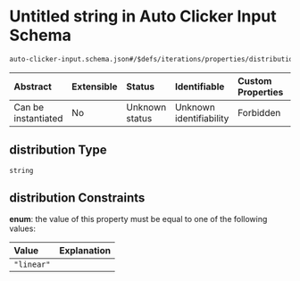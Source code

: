 # Untitled string in Auto Clicker Input Schema

```txt
auto-clicker-input.schema.json#/$defs/iterations/properties/distribution
```



| Abstract            | Extensible | Status         | Identifiable            | Custom Properties | Additional Properties | Access Restrictions | Defined In                                                                                          |
| :------------------ | :--------- | :------------- | :---------------------- | :---------------- | :-------------------- | :------------------ | :-------------------------------------------------------------------------------------------------- |
| Can be instantiated | No         | Unknown status | Unknown identifiability | Forbidden         | Allowed               | none                | [auto-clicker-input.schema.json\*](../../out/auto-clicker-input.schema.json "open original schema") |

## distribution Type

`string`

## distribution Constraints

**enum**: the value of this property must be equal to one of the following values:

| Value      | Explanation |
| :--------- | :---------- |
| `"linear"` |             |
